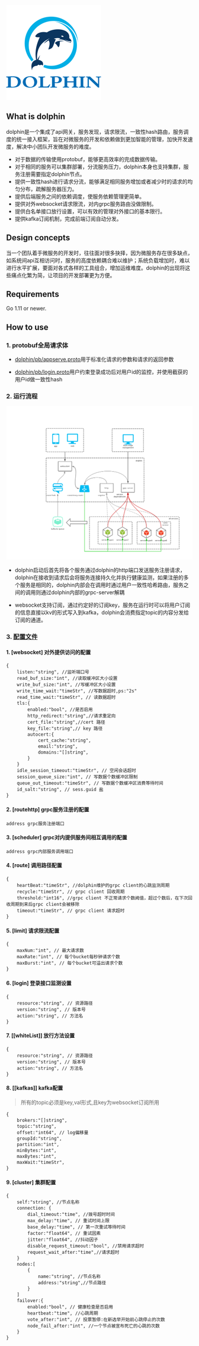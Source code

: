 ![dolphin logo](./256px%20png.png)

## What is dolphin
dolphin是一个集成了api网关，服务发现，请求限流，一致性hash路由，服务调度的统一接入框架，旨在对微服务的开发和依赖做到更加智能的管理，加快开发速度，解决中小团队开发微服务的难度。
- 对于数据的传输使用protobuf，能够更高效率的完成数据传输。
- 对于相同的服务可以集群部署，分流服务压力，dolphin本身也支持集群，服务注册需要指定dolphin节点。
- 提供一致性hash进行请求分流，能够满足相同服务增加或者减少时的请求的均匀分布，疏解服务器压力。
- 提供后端服务之间的依赖调度，使服务依赖管理更简单。
- 提供对外websocket请求限流，对内grpc服务路由没做限制。
- 提供白名单接口放行设置，可以有效的管理对外接口的基本限行。
- 提供kafka订阅机制，完成前端订阅自动分发。

## Design concepts
当一个团队着手微服务的开发时，往往面对很多抉择，因为微服务存在很多缺点，如系统间api互相访问时，服务的高度依赖耦合难以维护；系统负载增加时，难以进行水平扩展，要面对各式各样的工具组合，增加运维难度。dolphin的出现将这些痛点化繁为简，让项目的开发部署更为方便。



## Requirements
Go 1.11 or newer.

## How to use

### 1. protobuf全局请求体
- [dolphin/pb/appserve.proto](./pb/appserve.proto)用于标准化请求的参数和请求的返回参数

- [dolphin/pb/login.proto](./pb/login.proto)用户约束登录成功后对用户id的监控，并使用截获的用户id做一致性hash

### 2. 运行流程
![single dolphin](./single%20dolphin.png)
 
- dolphin启动后首先将各个服务通过dolphin的http端口发送服务注册请求，dolphin在接收到请求后会将服务连接持久化并执行健康监测，如果注册的多个服务是相同的，dolphin内部会在调用时通过用户一致性哈希路由，服务之间的调用则通过dolphin内部的grpc-server解耦

- websocket支持订阅，通过约定好的订阅key，服务在运行时可以将用户订阅的信息直接以kv的形式写入到kafka，dolphin会消费指定topic的内容分发给订阅的通道。
### 3. [配置文件](./config.toml)
#### 1. [websocket] 对外提供访问的配置
```
{
    listen:"string", //监听端口号
    read_buf_size:"int", //读取缓冲区大小设置
    write_buf_size:"int", //写缓冲区大小设置
    write_time_wait:"timeStr", //写数据超时,ps:"2s"
    read_time_wait:"timeStr", // 读数据超时
    tls:{
        enabled:"bool", //是否启用
        http_redirect:"string",//请求重定向
        cert_file:"string",//cert 路径
        key_file:"string",// key 路径
        autocert:{
            cert_cache:"string",
            email:"string",
            domains:"[]string",
        }
    } 
    idle_session_timeout:"timeStr", // 空闲会话超时
    session_queue_size:"int", // 写数据个数缓冲区限制
    queue_out_timeout:"timeStr", // 写数据个数缓冲区消费等待时间
    id_salt:"string", // sess.guid 盐
}

```

#### 2. [routehttp]  grpc服务注册的配置
```
address grpc服务注册端口
```

#### 3. [scheduler] grpc对内提供服务间相互调用的配置
```
address grpc内部服务调用端口
```
#### 4. [route] 调用路径配置
```
{
    heartBeat:"timeStr", //dolphin维护的grpc client的心跳监测周期
    recycle:"timeStr", // grpc client 回收周期
    threshold:"int16", //grpc client 不正常请求个数阙值，超过个数后，在下次回收周期到来后grpc client会被移除
    timeout:"timeStr", // grpc client 请求超时
}
```
#### 5. [limit]  请求限流配置
```
{
    maxNum:"int", // 最大请求数
    maxRate:"int", // 每个bucket每秒钟请求个数
    maxBurst:"int", // 每个bucket可溢出请求个数
}
```

#### 6. [login] 登录接口监测设置
```
{
    resource:"string", // 资源路径
    version:"string", // 版本号
    action:"string", // 方法名
}
```

#### 7. [[whiteList]]  放行方法设置
```
{
    resource:"string", // 资源路径
    version:"string", // 版本号
    action:"string", // 方法名
}
```

#### 8. [[kafkas]]  kafka配置
> 所有的topic必须是key,val形式,且key为websocket订阅所用
```
{
    brokers:"[]string",
    topic:"string",
    offset:"int64", // log偏移量 
    groupId:"string",
    partition:"int", 
    minBytes:"int",
    maxBytes:"int", 
    maxWait:"timeStr", 
}
```

#### 9. [cluster] 集群配置
```
{
    self:"string", //节点名称
    connection: {
        dial_timeout:"time", //拨号超时时间
        max_delay:"time", // 重试时间上限
        base_delay:"time", // 第一次重试等待时间
        factor:"float64", // 重试因素
        jitter:"float64", //抖动因子
        disable_request_timeout:"bool", //禁用请求超时
        request_wait_after:"time",//请求超时
    }
    nodes:[
        {
            name:"string", //节点名称
            address:"string",//节点路径
        }
    ]
    failover:{
        enabled:"bool", // 健康检查是否启用
        heartbeat:"time", //心跳周期
        vote_after:"int", // 投票暂停:在新选举开始前心跳停止的次数
        node_fail_after:"int", //一个节点被宣布死亡的心跳的次数
    }
}
```